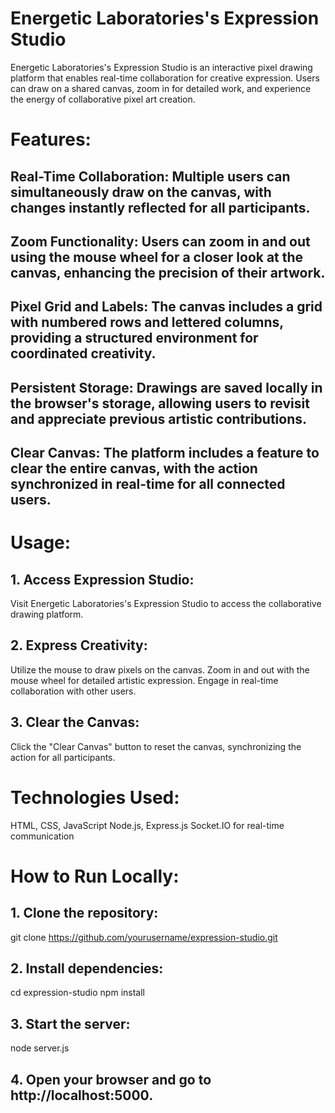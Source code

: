 # Energetic Laboratories's Expression Studio
Energetic Laboratories's Expression Studio is an interactive pixel drawing platform that enables real-time collaboration for creative expression. Users can draw on a shared canvas, zoom in for detailed work, and experience the energy of collaborative pixel art creation.

# Features:
## Real-Time Collaboration: Multiple users can simultaneously draw on the canvas, with changes instantly reflected for all participants.

## Zoom Functionality: Users can zoom in and out using the mouse wheel for a closer look at the canvas, enhancing the precision of their artwork.

## Pixel Grid and Labels: The canvas includes a grid with numbered rows and lettered columns, providing a structured environment for coordinated creativity.

## Persistent Storage: Drawings are saved locally in the browser's storage, allowing users to revisit and appreciate previous artistic contributions.

## Clear Canvas: The platform includes a feature to clear the entire canvas, with the action synchronized in real-time for all connected users.

# Usage:
## 1. Access Expression Studio:
Visit Energetic Laboratories's Expression Studio to access the collaborative drawing platform.

## 2. Express Creativity:
Utilize the mouse to draw pixels on the canvas.
Zoom in and out with the mouse wheel for detailed artistic expression.
Engage in real-time collaboration with other users.

## 3. Clear the Canvas:
Click the "Clear Canvas" button to reset the canvas, synchronizing the action for all participants.

# Technologies Used:
HTML, CSS, JavaScript
Node.js, Express.js
Socket.IO for real-time communication

# How to Run Locally:
## 1. Clone the repository:
git clone https://github.com/yourusername/expression-studio.git

## 2. Install dependencies:
cd expression-studio
npm install
## 3. Start the server:
node server.js
## 4. Open your browser and go to http://localhost:5000.
